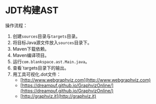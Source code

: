 # JDT构建AST

操作流程：
1. 创建`sources`目录与`targets`目录。
2. 将目标Java源文件放入`sources`目录下。
3. Maven下载依赖。
4. Maven编译项目。
5. 运行`com.blankspace.ast.Main.java`。
6. 查看`targets目录下的输出。
7. 用工具可视化.dot文件：
    - [http://www.webgraphviz.com](http://www.webgraphviz.com)
    - [https://dreampuf.github.io/GraphvizOnline/](https://dreampuf.github.io/GraphvizOnline/)
    - [http://graphviz.it](http://graphviz.it)

